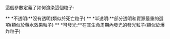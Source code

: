 這個參數定義了如何渲染這個粒子:

** *不透明:**沒有透明(類似於死亡粒子)
** *半透明:**部分透明和資源最重的選項(類似於藥水效果粒子)
** *可發光:**在其生命周期內發光的發光粒子(類似於爆炸粒子)
